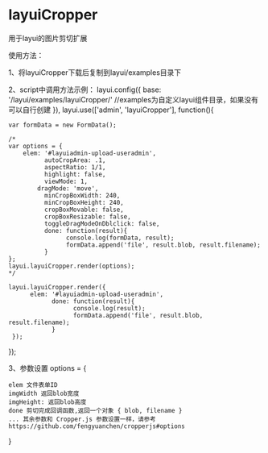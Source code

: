 # layuiCropper
用于layui的图片剪切扩展


使用方法：

1、将layuiCropper下载后复制到layui/examples目录下

2、script中调用方法示例：
  layui.config({
      base: '/layui/examples/layuiCropper/' //examples为自定义layui组件目录，如果没有可以自行创建
  }),
  layui.use(['admin', 'layuiCropper'], function(){
    
    var formData = new FormData();
		
    /*
    var options = {
        elem: '#layuiadmin-upload-useradmin',
			  autoCropArea: .1,
			  aspectRatio: 1/1,
			  highlight: false,
			  viewMode: 1,
		  	dragMode: 'move',
			  minCropBoxWidth: 240,
			  minCropBoxHeight: 240,
			  cropBoxMovable: false,
			  cropBoxResizable: false,
			  toggleDragModeOnDblclick: false,
			  done: function(result){
				    console.log(formData, result);
				    formData.append('file', result.blob, result.filename);
			  }
    };
    layui.layuiCropper.render(options);
    */
    
    layui.layuiCropper.render({
          elem: '#layuiadmin-upload-useradmin',
			    done: function(result){ 
				      console.log(result);
				      formData.append('file', result.blob, result.filename);
			    }
     });
     
 });

3、参数设置
options = {

    elem 文件表单ID
    imgWidth 返回blob宽度
    imgHeight: 返回blob高度
    done 剪切完成回调函数,返回一个对象 { blob, filename }
    ... 其余参数和 Cropper.js 参数设置一样，请参考 https://github.com/fengyuanchen/cropperjs#options
}




